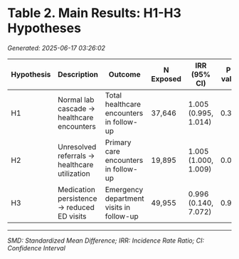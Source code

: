 # Table 2. Main Results: H1-H3 Hypotheses

*Generated: 2025-06-17 03:26:02*

| Hypothesis | Description | Outcome | N Exposed | IRR (95% CI) | P-value |
|---|---|---|---|---|---|
| H1 | Normal lab cascade → healthcare encounters | Total healthcare encounters in follow-up | 37,646 | 1.005 (0.995, 1.014) | 0.329 |
| H2 | Unresolved referrals → healthcare utilization | Primary care encounters in follow-up | 19,895 | 1.005 (1.000, 1.009) | 0.043 |
| H3 | Medication persistence → reduced ED visits | Emergency department visits in follow-up | 49,955 | 0.996 (0.140, 7.072) | 0.997 |


---
*SMD: Standardized Mean Difference; IRR: Incidence Rate Ratio; CI: Confidence Interval*
